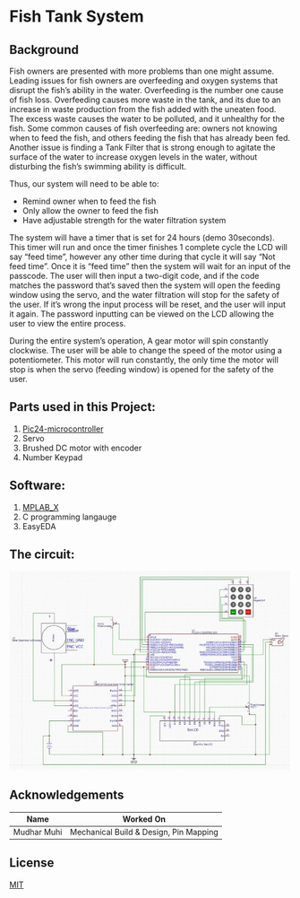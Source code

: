 # Fish Tank System
## Background
  Fish owners are presented with more problems than one might assume. Leading issues for fish
owners are overfeeding and oxygen systems that disrupt the fish’s ability in the water. Overfeeding is the
number one cause of fish loss. Overfeeding causes more waste in the tank, and its due to an increase in
waste production from the fish added with the uneaten food. The excess waste causes the water to be
polluted, and it unhealthy for the fish. Some common causes of fish overfeeding are: owners not knowing
when to feed the fish, and others feeding the fish that has already been fed. Another issue is finding a
Tank Filter that is strong enough to agitate the surface of the water to increase oxygen levels in the water,
without disturbing the fish’s swimming ability is difficult.

Thus, our system will need to be able to:
* Remind owner when to feed the fish
* Only allow the owner to feed the fish
* Have adjustable strength for the water filtration system

 The system will have a timer that is set for 24 hours (demo 30seconds). This timer will run and
once the timer finishes 1 complete cycle the LCD will say “feed time”, however any other time during
that cycle it will say “Not feed time”. Once it is “feed time” then the system will wait for an input of the
passcode. The user will then input a two-digit code, and if the code matches the password that’s saved
then the system will open the feeding window using the servo, and the water filtration will stop for the
safety of the user. If it’s wrong the input process will be reset, and the user will input it again. The
password inputting can be viewed on the LCD allowing the user to view the entire process.

  During the entire system’s operation, A gear motor will spin constantly clockwise. The user will
be able to change the speed of the motor using a potentiometer. This motor will run constantly, the only
time the motor will stop is when the servo (feeding window) is opened for the safety of the user.

## Parts used in this Project:
1. [Pic24-microcontroller](https://www.microchip.com/en-us/products/microcontrollers-and-microprocessors/16-bit-mcus/pic24f-mcus-16-mips)
1. Servo
1. Brushed DC motor with encoder
1. Number Keypad

## Software:
1. [MPLAB_X](https://www.microchip.com/en-us/development-tools-tools-and-software/mplab-x-ide)
1. C programming langauge
1. EasyEDA

## The circuit:
![alt text](https://github.com/Ahmed4812/fish_tank_system/blob/3c86a7a3577f006b3e0d31d76f7fee07d25d87e1/fishTank_circuit.JPG)


## Acknowledgements

| Name              |                Worked On                |
|-------------------|-----------------------------------------|
| Mudhar Muhi       | Mechanical Build & Design, Pin Mapping  |                     

## License
[MIT](https://choosealicense.com/licenses/mit/)
